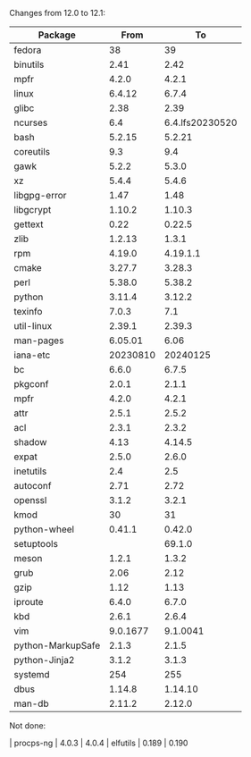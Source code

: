 Changes from 12.0 to 12.1:

| Package           | From     | To
|-------------------|----------|-----------
| fedora            | 38       | 39
| binutils          | 2.41     | 2.42
| mpfr              | 4.2.0    | 4.2.1
| linux             | 6.4.12   | 6.7.4
| glibc             | 2.38     | 2.39
| ncurses           | 6.4      | 6.4.lfs20230520
| bash              | 5.2.15   | 5.2.21
| coreutils         | 9.3      | 9.4
| gawk              | 5.2.2    | 5.3.0
| xz                | 5.4.4    | 5.4.6
| libgpg-error      | 1.47     | 1.48
| libgcrypt         | 1.10.2   | 1.10.3
| gettext           | 0.22     | 0.22.5
| zlib              | 1.2.13   | 1.3.1
| rpm               | 4.19.0   | 4.19.1.1
| cmake             | 3.27.7   | 3.28.3
| perl              | 5.38.0   | 5.38.2
| python            | 3.11.4   | 3.12.2
| texinfo           | 7.0.3    | 7.1
| util-linux        | 2.39.1   | 2.39.3
| man-pages         | 6.05.01  | 6.06
| iana-etc          | 20230810 | 20240125
| bc                | 6.6.0    | 6.7.5
| pkgconf           | 2.0.1    | 2.1.1
| mpfr              | 4.2.0    | 4.2.1
| attr              | 2.5.1    | 2.5.2
| acl               | 2.3.1    | 2.3.2
| shadow            | 4.13     | 4.14.5
| expat             | 2.5.0    | 2.6.0
| inetutils         | 2.4      | 2.5
| autoconf          | 2.71     | 2.72
| openssl           | 3.1.2    | 3.2.1
| kmod              | 30       | 31
| python-wheel      | 0.41.1   | 0.42.0
| setuptools        |          | 69.1.0
| meson             | 1.2.1    | 1.3.2
| grub              | 2.06     | 2.12
| gzip              | 1.12     | 1.13
| iproute           | 6.4.0    | 6.7.0
| kbd               | 2.6.1    | 2.6.4
| vim               | 9.0.1677 | 9.1.0041
| python-MarkupSafe | 2.1.3    | 2.1.5
| python-Jinja2     | 3.1.2    | 3.1.3
| systemd           | 254      | 255
| dbus              | 1.14.8   | 1.14.10
| man-db            | 2.11.2   | 2.12.0


Not done:

| procps-ng         | 4.0.3    | 4.0.4
| elfutils     | 0.189  | 0.190
